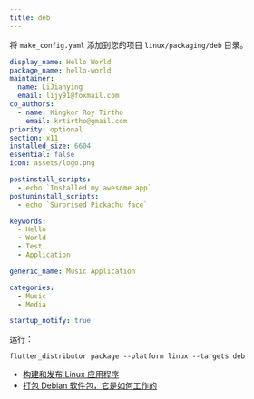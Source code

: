 ```yaml
---
title: deb
---
```


将 `make_config.yaml` 添加到您的项目 `linux/packaging/deb` 目录。

```yaml
display_name: Hello World
package_name: hello-world
maintainer:
  name: LiJianying
  email: lijy91@foxmail.com
co_authors:
  - name: Kingkor Roy Tirtho
    email: krtirtho@gmail.com
priority: optional
section: x11
installed_size: 6604
essential: false
icon: assets/logo.png

postinstall_scripts:
  - echo `Installed my awesome app`
postuninstall_scripts:
  - echo `Surprised Pickachu face`

keywords:
  - Hello
  - World
  - Test
  - Application

generic_name: Music Application

categories:
  - Music
  - Media

startup_notify: true
```

运行：

```
flutter_distributor package --platform linux --targets deb
```

- [构建和发布 Linux 应用程序](https://docs.flutter.dev/deployment/linux)
- [打包 Debian 软件包，它是如何工作的](https://www.debian.org/doc/manuals/packaging-tutorial/packaging-tutorial.en.pdf)
